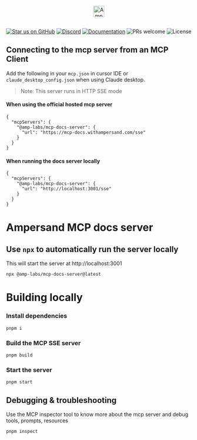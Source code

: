 <br/>
<div align="center">
    <a href="https://www.withampersand.com/?utm_source=github&utm_medium=readme&utm_campaign=mcp-docs-server&utm_content=logo">
    <img src="https://res.cloudinary.com/dycvts6vp/image/upload/v1723671980/ampersand-logo-black.svg" height="30" align="center" alt="Ampersand logo" >
    </a>
<br/>
<br/>

<div align="center">

[![Star us on GitHub](https://img.shields.io/github/stars/amp-labs/connectors?color=FFD700&label=Stars&logo=Github)](https://github.com/amp-labs/connectors) [![Discord](https://img.shields.io/badge/Join%20The%20Community-black?logo=discord)](https://discord.gg/BWP4BpKHvf) [![Documentation](https://img.shields.io/badge/Read%20our%20Documentation-black?logo=book)](https://docs.withampersand.com) ![PRs welcome](https://img.shields.io/badge/PRs-welcome-brightgreen.svg) <img src="https://img.shields.io/static/v1?label=license&message=MIT&color=white" alt="License">
</div>

</div>


## Connecting to the mcp server from an MCP Client

Add the following in your `mcp.json` in cursor IDE or `claude_desktop_config.json` when using Claude desktop.

> Note: This server runs in HTTP SSE mode 

#### When using the official hosted mcp server 

```
{
  "mcpServers": {
    "@amp-labs/mcp-docs-server": {
      "url": "https://mcp-docs.withampersand.com/sse" 
    }
  }
}
````

#### When running the docs server locally
```
{
  "mcpServers": {
    "@amp-labs/mcp-docs-server": {
      "url": "http://localhost:3001/sse"
    }
  }
}

```


# Ampersand MCP docs server 

## Use `npx` to automatically run the server locally

This will start the server at http://localhost:3001

`npx @amp-labs/mcp-docs-server@latest`



# Building locally 

### Install dependencies

`pnpm i`

### Build the MCP SSE server

`pnpm build`


### Start the server

`pnpm start`


## Debugging & troubleshooting
 
Use the MCP inspector tool to know more about the mcp server and debug tools, prompts, resources 

`pnpm inspect`